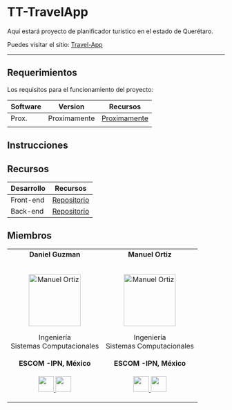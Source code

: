 # TT-TravelApp
Aquí estará proyecto de planificador turistico en el estado de Querétaro.

Puedes visitar el sitio: [Travel-App](https://manuos.codes/TT-TravelApp/)

---
## Requerimientos
Los requisitos para el funcionamiento del proyecto:

|Software    |      Version          |            Recursos                                     |
|------------|-----------------------|---------------------------------------------------------|
| Prox.      |      Proximamente     | [Proximamente](https://www.google.com)                  |
|            |                       |                                                         |

## Instrucciones

## Recursos

| Desarrollo |                           Recursos                            |
|------------|---------------------------------------------------------------|
| Front-end  |      [Repositorio](https://github.com/ManuOSMx/TT-Front)      |
| Back-end   |      [Repositorio](https://github.com/ManuOSMx/TT-Back)       |


## Miembros

<table align="center">
  <tr align="center">
    <td>
      <strong>Daniel Guzman</strong>
      <p align="center">
        <br>
        <a href="https://www.instagram.com/deng21p/">
          <img src="https://avatars.githubusercontent.com/u/45320713?v=4"  height="120" alt="Manuel Ortiz">
        </a>
      </p>
      <p align="center">
        Ingeniería <br>Sistemas Computacionales<br>
        <br><strong>ESCOM -IPN, México</strong><br>
        <br>
        <a href="https://github.com/ernestoregue">
          <img src="http://www.iconninja.com/files/241/825/211/round-collaboration-social-github-code-circle-network-icon.svg" width="36" height = "36"/>
        </a>
        <a href="https://www.linkedin.com/in/dddddany/">
          <img src="http://www.iconninja.com/files/863/607/751/network-linkedin-social-connection-circular-circle-media-icon.svg" width="36" height="36"/>
        </a>
      </p>
    </td>
    <td>
      <strong>Manuel Ortiz</strong>
      <p align="center">
        <br>
        <a href="https://www.instagram.com/manuosmx/">
          <img src="https://avatars.githubusercontent.com/u/42986813?v=4"  height="120" alt="Manuel Ortiz">
        </a>
      </p>
      <p align="center">
        Ingeniería <br>Sistemas Computacionales<br>
        <br><strong>ESCOM -IPN, México</strong><br>
        <br>
        <a href="https://github.com/ManuOSMx">
          <img src="http://www.iconninja.com/files/241/825/211/round-collaboration-social-github-code-circle-network-icon.svg" width="36" height = "36"/>
        </a>
        <a href="https://www.linkedin.com/in/manuosmx/">
          <img src="http://www.iconninja.com/files/863/607/751/network-linkedin-social-connection-circular-circle-media-icon.svg" width="36" height="36"/>
        </a>
      </p>
    </td>
  </tr>
</table>
